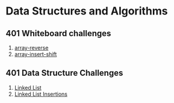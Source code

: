 # Data Structures and Algorithms

## 401 Whiteboard challenges

1. [array-reverse](/javascript/array-reverse/README.md)
2. [array-insert-shift](/javascript/array-insert-shift/README.md)

## 401 Data Structure Challenges
1. [Linked List](/javascript/linked-list/README.md)
2. [Linked List Insertions](/javascript/linked-list/README.md#insertions)
